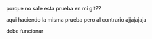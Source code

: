  porque no sale esta prueba en mi git??
 
aqui haciendo la misma prueba pero al contrario
ajjajajaja


debe funcionar